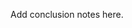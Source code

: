 <!-- .slide: data-background-image="images/by.svg" data-background-size="contain" -->

<!-- Note -->
Add conclusion notes here.

